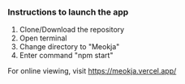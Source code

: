 
### Instructions to launch the app

1. Clone/Download the repository
2. Open terminal
3. Change directory to "Meokja"
4. Enter command "npm start"


For online viewing, visit https://meokja.vercel.app/


